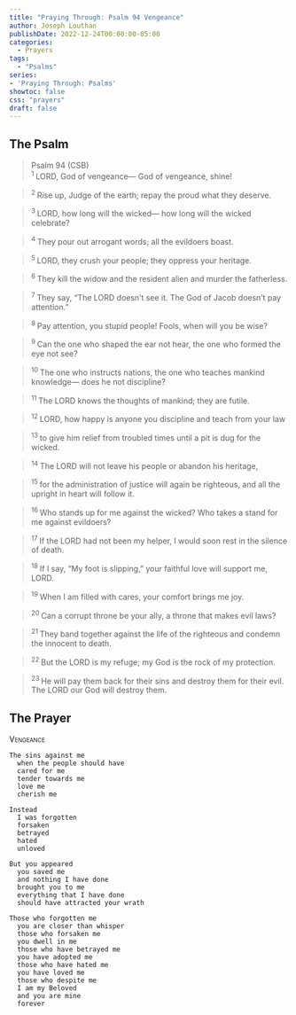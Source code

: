 ```yaml
---
title: "Praying Through: Psalm 94 Vengeance"
author: Joseph Louthan
publishDate: 2022-12-24T00:00:00-05:00
categories:
  - Prayers
tags:
  - "Psalms"
series:
- 'Praying Through: Psalms'
showtoc: false
css: "prayers"
draft: false
---
```

## The Psalm

>Psalm 94 (CSB)  
><sup> 1  </sup>LORD, God of vengeance— God of vengeance, shine! 

><sup> 2  </sup>Rise up, Judge of the earth; repay the proud what they deserve. 

><sup> 3  </sup>LORD, how long will the wicked— how long will the wicked celebrate? 

><sup> 4  </sup>They pour out arrogant words; all the evildoers boast. 

><sup> 5  </sup>LORD, they crush your people; they oppress your heritage. 

><sup> 6  </sup>They kill the widow and the resident alien and murder the fatherless. 

><sup> 7  </sup>They say, “The LORD doesn’t see it. The God of Jacob doesn’t pay attention.” 

><sup> 8  </sup>Pay attention, you stupid people! Fools, when will you be wise? 

><sup> 9  </sup>Can the one who shaped the ear not hear, the one who formed the eye not see? 

><sup> 10  </sup>The one who instructs nations, the one who teaches mankind knowledge— does he not discipline? 

><sup> 11  </sup>The LORD knows the thoughts of mankind; they are futile. 

><sup> 12  </sup>LORD, how happy is anyone you discipline and teach from your law 

><sup> 13  </sup>to give him relief from troubled times until a pit is dug for the wicked. 

><sup> 14  </sup>The LORD will not leave his people or abandon his heritage, 

><sup> 15  </sup>for the administration of justice will again be righteous, and all the upright in heart will follow it. 

><sup> 16  </sup>Who stands up for me against the wicked? Who takes a stand for me against evildoers? 

><sup> 17  </sup>If the LORD had not been my helper, I would soon rest in the silence of death. 

><sup> 18  </sup>If I say, “My foot is slipping,” your faithful love will support me, LORD. 

><sup> 19  </sup>When I am filled with cares, your comfort brings me joy. 

><sup> 20  </sup>Can a corrupt throne be your ally, a throne that makes evil laws? 

><sup> 21  </sup>They band together against the life of the righteous and condemn the innocent to death. 

><sup> 22  </sup>But the LORD is my refuge; my God is the rock of my protection. 

><sup> 23  </sup>He will pay them back for their sins and destroy them for their evil. The LORD our God will destroy them.

## The Prayer

<div style="font-variant: small-caps;">
Vengeance
</div>

```text
The sins against me
  when the people should have
  cared for me
  tender towards me
  love me
  cherish me

Instead
  I was forgotten
  forsaken
  betrayed
  hated
  unloved

But you appeared
  you saved me
  and nothing I have done
  brought you to me
  everything that I have done
  should have attracted your wrath

Those who forgotten me
  you are closer than whisper
  those who forsaken me
  you dwell in me
  those who have betrayed me
  you have adopted me
  those who have hated me 
  you have loved me
  those who despite me
  I am my Beloved
  and you are mine
  forever 
```
